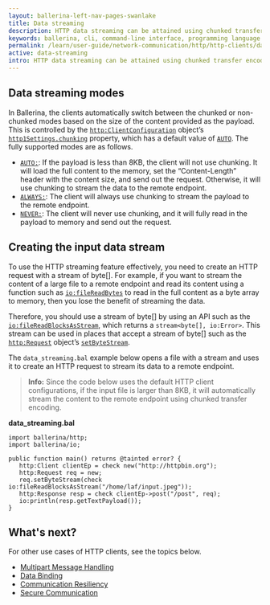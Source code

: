 ```yaml
---
layout: ballerina-left-nav-pages-swanlake
title: Data streaming
description: HTTP data streaming can be attained using chunked transfer encoding.
keywords: ballerina, cli, command-line interface, programming language
permalink: /learn/user-guide/network-communication/http/http-clients/data-streaming/
active: data-streaming
intro: HTTP data streaming can be attained using chunked transfer encoding.  
---
```


## Data streaming modes

In Ballerina, the clients automatically switch between the chunked or non-chunked modes based on the size of the content provided as the payload. This is controlled by the [`http:ClientConfiguration`](https://docs.central.ballerina.io/ballerina/http/latest/clients/Client) object’s [`http1Settings.chunking`](https://docs.central.ballerina.io/ballerina/http/latest/records/ClientHttp1Settings) property, which has a default value of [`AUTO`](https://docs.central.ballerina.io/ballerina/http/latest/constants#CHUNKING_AUTO). The fully supported modes are as follows.

- [`AUTO:`](https://docs.central.ballerina.io/ballerina/http/latest/constants#CHUNKING_AUTO): If the payload is less than 8KB, the client will not use chunking. It will load the full content to the memory, set the “Content-Length” header with the content size, and send out the request. Otherwise, it will use chunking to stream the data to the remote endpoint. 
- [`ALWAYS:`](https://docs.central.ballerina.io/ballerina/http/latest/constants#CHUNKING_ALWAYS): The client will always use chunking to stream the payload to the remote endpoint. 
- [`NEVER:`](https://docs.central.ballerina.io/ballerina/http/latest/constants#CHUNKING_NEVER): The client will never use chunking, and it will fully read in the payload to memory and send out the request. 

## Creating the input data stream

To use the HTTP streaming feature effectively, you need to create an HTTP request with a stream of byte[]. For example, if you want to stream the content of a large file to a remote endpoint and read its content using a function such as [`io:fileReadBytes`](https://docs.central.ballerina.io/ballerina/io/latest/functions#fileReadBytes) to read in the full content as a byte array to memory, then you lose the benefit of streaming the data. 

Therefore, you should use a stream of byte[] by using an API such as the [`io:fileReadBlocksAsStream`](https://docs.central.ballerina.io/ballerina/io/latest/functions#fileReadBlocksAsStream), which returns a `stream<byte[], io:Error>`. This stream can be used in places that accept a stream of byte[] such as the [`http:Request`](https://docs.central.ballerina.io/ballerina/http/latest/classes/Request) object’s [`setByteStream`](https://docs.central.ballerina.io/ballerina/http/latest/classes/Request#setByteStream). 

The `data_streaming.bal` example below opens a file with a stream and uses it to create an HTTP request to stream its data to a remote endpoint.

>**Info:** Since the code below uses the default HTTP client configurations, if the input file is larger than 8KB, it will automatically stream the content to the remote endpoint using chunked transfer encoding. 

**data_streaming.bal**

```ballerina
import ballerina/http;
import ballerina/io;
 
public function main() returns @tainted error? {
   http:Client clientEp = check new("http://httpbin.org");
   http:Request req = new;
   req.setByteStream(check io:fileReadBlocksAsStream("/home/laf/input.jpeg"));
   http:Response resp = check clientEp->post("/post", req);
   io:println(resp.getTextPayload());
}
```

## What's next?

For other use cases of HTTP clients, see the topics below.
- [Multipart Message Handling](/learn/network-communication/http/multipart-message-handling)
- [Data Binding](/learn/network-communication/http/data-binding)
- [Communication Resiliency](/learn/network-communication/http/communication-resiliency)
- [Secure Communication](/learn/network-communication/http/secure-communication)

<style> #tree-expand-all, #tree-collapse-all, .cTocElements {display:none;} .cGitButtonContainer {padding-left: 40px;} </style>

